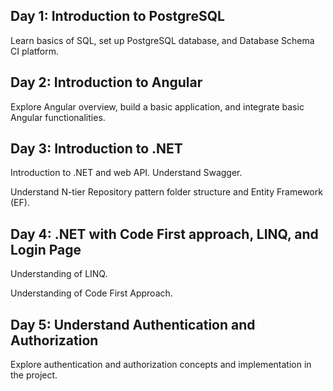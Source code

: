 <h2>Day 1: Introduction to PostgreSQL</h2>
<p>Learn basics of SQL, set up PostgreSQL database, and Database Schema CI platform.</p>

<h2>Day 2: Introduction to Angular</h2>
<p>Explore Angular overview, build a basic application, and integrate basic Angular functionalities.</p>

<h2>Day 3: Introduction to .NET</h2>
<p>Introduction to .NET and web API. Understand Swagger.</p>
<p>Understand N-tier Repository pattern folder structure and Entity Framework (EF).</p>

<h2>Day 4: .NET with Code First approach, LINQ, and Login Page</h2>
<p>Understanding of LINQ.</p>
<p>Understanding of Code First Approach.</p>

<h2>Day 5: Understand Authentication and Authorization</h2>
<p>Explore authentication and authorization concepts and implementation in the project.</p>
